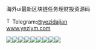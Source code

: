 海外ui最新区块链任务理财投资源码<p dir="auto"><a target="_blank" rel="noopener noreferrer nofollow" href="https://camo.githubusercontent.com/d614d90677fbc2e34c7c62ebc68c82379d87a57c4beaf05af65fec7ba6b72e36/68747470733a2f2f63646e2d69636f6e732d706e672e666c617469636f6e2e636f6d2f3531322f323131312f323131313634362e706e67"><img src="https://camo.githubusercontent.com/d614d90677fbc2e34c7c62ebc68c82379d87a57c4beaf05af65fec7ba6b72e36/68747470733a2f2f63646e2d69636f6e732d706e672e666c617469636f6e2e636f6d2f3531322f323131312f323131313634362e706e67" alt="Telegram Icon" style="width: 16px; max-width: 100%;" data-canonical-src="https://cdn-icons-png.flaticon.com/512/2111/2111646.png"></a>Telegram:<a href="https://t.me/yezidajian" rel="nofollow">@yezidajian</a><br><a href="https://www.yeziym.com/">www.yeziym.com</a></p><img src="https://github.com/yeziym/haiwaiuizuixin_My/blob/main/lrZsA.png"><img src="https://github.com/yeziym/haiwaiuizuixin_My/blob/main/lvi7Q.png"><img src="https://github.com/yeziym/haiwaiuizuixin_My/blob/main/uKmfP.png"><img src="https://github.com/yeziym/haiwaiuizuixin_My/blob/main/mzsjy.png"><img src="https://github.com/yeziym/haiwaiuizuixin_My/blob/main/v2TPI.png"><img src="https://github.com/yeziym/haiwaiuizuixin_My/blob/main/MTcBE.png"><img src="https://github.com/yeziym/haiwaiuizuixin_My/blob/main/thOVe.png"><img src="https://github.com/yeziym/haiwaiuizuixin_My/blob/main/3Bd7D.png"><img src="https://github.com/yeziym/haiwaiuizuixin_My/blob/main/xUxEB.png">